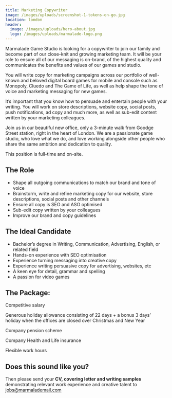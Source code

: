 ```yaml
---
title: Marketing Copywriter
image: /images/uploads/screenshot-1-tokens-on-go.jpg
location: london
header:
  image: /images/uploads/hero-about.jpg
  logo: /images/uploads/marmalade-logo.png
---
```

Marmalade Game Studio is looking for a copywriter to join our family and become part of our close-knit and growing marketing team. It will be your role to ensure all of our messaging is on-brand, of the highest quality and communicates the benefits and values of our games and studio.



You will write copy for marketing campaigns across our portfolio of well-known and beloved digital board games for mobile and console such as Monopoly, Cluedo and The Game of Life, as well as help shape the tone of voice and marketing messaging for new games.

It’s important that you know how to persuade and entertain people with your writing. You will work on store descriptions, website copy, social posts, push notifications, ad copy and much more, as well as sub-edit content written by your marketing colleagues.

Join us in our beautiful new office, only a 3-minute walk from Goodge Street station, right in the heart of London. We are a passionate game studio, who love what we do, and love working alongside other people who share the same ambition and dedication to quality.

This position is full-time and on-site.



## The Role

* Shape all outgoing communications to match our brand and tone of voice
* Brainstorm, write and refine marketing copy for our website, store descriptions, social posts and other channels
* Ensure all copy is SEO and ASO optimised
* Sub-edit copy written by your colleagues
* Improve our brand and copy guidelines



## The Ideal Candidate

* Bachelor’s degree in Writing, Communication, Advertising, English, or related field
* Hands-on experience with SEO optimisation
* Experience turning messaging into creative copy 
* Experience writing persuasive copy for advertising, websites, etc
* A keen eye for detail, grammar and spelling
* A passion for video games



## The Package:

Competitive salary

Generous holiday allowance consisting of 22 days + a bonus 3 days’ holiday when the offices are closed over Christmas and New Year

Company pension scheme

Company Health and Life insurance

Flexible work hours



## Does this sound like you?

Then please send your **CV, covering letter and writing samples** demonstrating relevant work experience and creative talent to jobs@marmalademail.com
